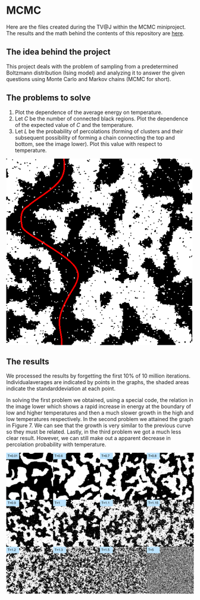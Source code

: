 # MCMC

Here are the files created during the TV@J within the MCMC miniproject. The results and the math behind the contents of this repository are [here](https://tydenvedy.fjfi.cvut.cz/fyztyd/fyztyd/uploadsb/files/montemarkov_xx_180624_2316.pdf).

## The idea behind the project

This project deals with the problem of sampling from a predetermined Boltzmann distribution (Ising model) and analyzing it to answer the given questions using Monte Carlo and Markov chains (MCMC for short). 

## The problems to solve

1. Plot the dependence of the average energy on temperature.
2. Let _C_ be the number of connected black regions. Plot the
dependence of the expected value of _C_ and the temperature.
3. Let _L_ be the probability of percolations (forming of clusters
and their subsequent possibility of forming a chain connecting
the top and bottom, see the image lower). Plot this value with respect
to temperature. 

![Example of a square with the percolation highlighted.](/imgs/perkolace.png)

## The results

We processed the results by forgetting the first 10% of 10 million iterations. Individualaverages are indicated by points in the graphs, the shaded areas indicate the standarddeviation at each point.

In solving the first problem we obtained, using a special code, the relation in the image lower which shows a rapid increase in energy at the boundary of low and higher temperatures and then a much slower growth in the high and low temperatures respectively. In the second problem we attained the graph in Figure 7. We can see that the growth is very similar to the previous curve so they must be related. Lastly, in the third problem we got a much less clear result. However, we can still make out a apparent decrease in percolation probability with temperature. 

![12 final states with growing temperature](imgs/deconstructed-gif.png)